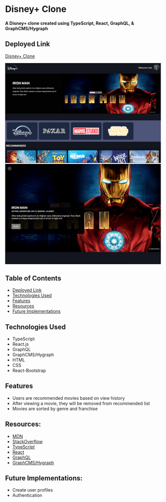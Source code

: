 # Disney+ Clone

#### A Disney+ clone created using TypeScript, React, GraphQL, & GraphCMS/Hygraph


## <a name="deployment"></a> Deployed Link
[Disney+ Clone](https://disney-clone-e4006.web.app/)

<img src="./documentation/homepage.png" alt="homepage"/>
<img src="./documentation/movie-preview.png" alt="movie-preview"/>

## Table of Contents
- [Deployed Link](#deployment)
- [Technologies Used](#technologiesused)
- [Features](#features)
- [Resources](#resources)
- [Future Implementations](#futureimplementations)

## <a name="technologiesused"></a> Technologies Used
- TypeScript
- React.js
- GraphQL
- GraphCMS/Hygraph
- HTML
- CSS
- React-Bootstrap

## <a name="features"></a> Features
- Users are recommended movies based on view history
- After viewing a movie, they will be removed from recommended list
- Movies are sorted by genre and franchise

## <a name="resources"></a> Resources:
- [MDN](https://developer.mozilla.org/en-US/)
- [StackOverflow](https://stackoverflow.com/)
- [TypeScript](https://www.typescriptlang.org/docs/)
- [React](https://reactjs.org/docs/getting-started.html)
- [GraphQL](https://graphql.org/)
- [GraphCMS/Hygraph](https://hygraph.com/)

## <a name="futureimplementations"></a> Future Implementations:
- Create user profiles
- Authentication
